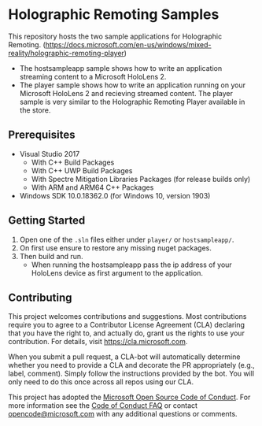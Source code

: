 
# Holographic Remoting Samples

This repository hosts the two sample applications for Holographic Remoting. (https://docs.microsoft.com/en-us/windows/mixed-reality/holographic-remoting-player)
* The hostsampleapp sample shows how to write an application streaming content to a Microsoft HoloLens 2.
* The player sample shows how to write an application running on your Microsoft HoloLens 2 and recieving streamed content. The player sample is very similar to the Holographic Remoting Player available in the store.

## Prerequisites

* Visual Studio 2017
    * With C++ Build Packages
    * With C++ UWP Build Packages
    * With Spectre Mitigation Libraries Packages (for release builds only)
    * With ARM and ARM64 C++ Packages
* Windows SDK 10.0.18362.0 (for Windows 10, version 1903)

## Getting Started

1. Open one of the ```.sln``` files either under ```player/``` or ```hostsampleapp/```. 
2. On first use ensure to restore any missing nuget packages. 
3. Then build and run.
    * When running the hostsampleapp pass the ip address of your HoloLens device as first argument to the application.

## Contributing

This project welcomes contributions and suggestions.  Most contributions require you to agree to a
Contributor License Agreement (CLA) declaring that you have the right to, and actually do, grant us
the rights to use your contribution. For details, visit https://cla.microsoft.com.

When you submit a pull request, a CLA-bot will automatically determine whether you need to provide
a CLA and decorate the PR appropriately (e.g., label, comment). Simply follow the instructions
provided by the bot. You will only need to do this once across all repos using our CLA.

This project has adopted the [Microsoft Open Source Code of Conduct](https://opensource.microsoft.com/codeofconduct/).
For more information see the [Code of Conduct FAQ](https://opensource.microsoft.com/codeofconduct/faq/) or
contact [opencode@microsoft.com](mailto:opencode@microsoft.com) with any additional questions or comments.
